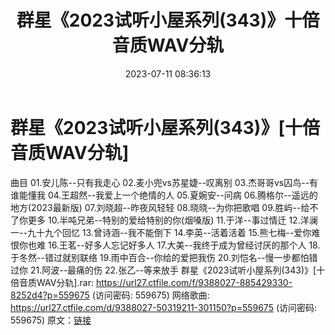 ﻿---
title: 群星《2023试听小屋系列(343)》十倍音质WAV分轨
date: 2023-07-11 08:36:13
categories: WAV车载音乐、镜像
tags: 华语中文
---
# 群星《2023试听小屋系列(343)》[十倍音质WAV分轨]

曲目
01.安儿陈--只有我走心
02.麦小兜vs苏星婕--叹离别
03.杰哥哥vs囚鸟--有谁能懂我
04.王超然--我爱上一个绝情的人
05.夏婉安--问病
06.腾格尔--遥远的地方(2023最新版)
07.刘晓超--昨夜风轻轻
08.晓晓--为你把歌唱
09.胜屿--给不了你更多
10.半吨兄弟--特别的爱给特别的你(烟嗓版)
11.于洋--事过情迁
12.洋澜一--九十九个回忆
13.曾诗涵--我不能倒下
14.李英--活着活着
15.熊七梅--爱你难恨你也难
16.王茗--好多人忘记好多人
17.大美--我终于成为曾经讨厌的那个人
18.于冬然--错过就别联络
19.雨中百合--你给的爱把我伤
20.刘恺名--慢一步都怕错过你
21.阿波--最痛的伤
22.张乙--等来放手
群星《2023试听小屋系列(343)》[十倍音质WAV分轨].rar: https://url27.ctfile.com/f/9388027-885429330-8252d4?p=559675
(访问密码: 559675)
网络歌曲: https://url27.ctfile.com/d/9388027-50319211-301150?p=559675
(访问密码: 559675)
原文：[链接](https://blog.sina.com.cn/s/blog_1647c7e76010312nf.html)